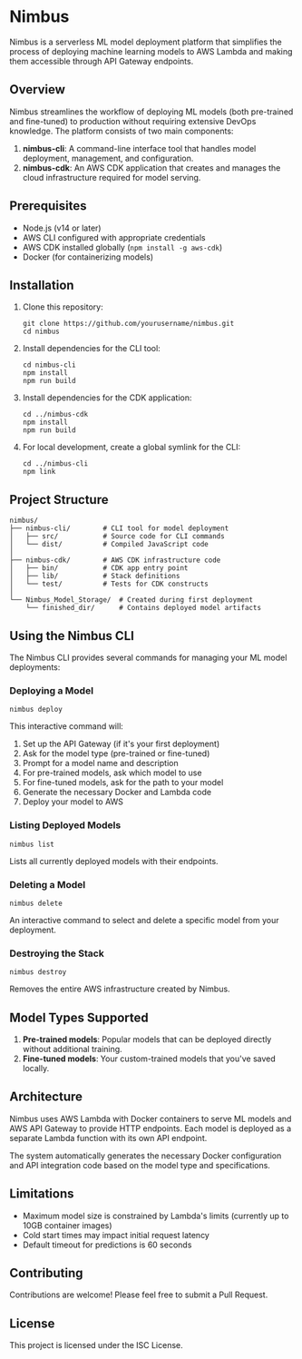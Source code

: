 # Nimbus

Nimbus is a serverless ML model deployment platform that simplifies the process of deploying machine learning models to AWS Lambda and making them accessible through API Gateway endpoints.

## Overview

Nimbus streamlines the workflow of deploying ML models (both pre-trained and fine-tuned) to production without requiring extensive DevOps knowledge. The platform consists of two main components:

1. **nimbus-cli**: A command-line interface tool that handles model deployment, management, and configuration.
2. **nimbus-cdk**: An AWS CDK application that creates and manages the cloud infrastructure required for model serving.

## Prerequisites

- Node.js (v14 or later)
- AWS CLI configured with appropriate credentials
- AWS CDK installed globally (`npm install -g aws-cdk`)
- Docker (for containerizing models)

## Installation

1. Clone this repository:
   ```
   git clone https://github.com/yourusername/nimbus.git
   cd nimbus
   ```

2. Install dependencies for the CLI tool:
   ```
   cd nimbus-cli
   npm install
   npm run build
   ```

3. Install dependencies for the CDK application:
   ```
   cd ../nimbus-cdk
   npm install
   npm run build
   ```

4. For local development, create a global symlink for the CLI:
   ```
   cd ../nimbus-cli
   npm link
   ```

## Project Structure

```
nimbus/
├── nimbus-cli/        # CLI tool for model deployment
│   ├── src/           # Source code for CLI commands
│   └── dist/          # Compiled JavaScript code
│
├── nimbus-cdk/        # AWS CDK infrastructure code
│   ├── bin/           # CDK app entry point
│   ├── lib/           # Stack definitions
│   └── test/          # Tests for CDK constructs
│
└── Nimbus_Model_Storage/  # Created during first deployment
    └── finished_dir/      # Contains deployed model artifacts
```

## Using the Nimbus CLI

The Nimbus CLI provides several commands for managing your ML model deployments:

### Deploying a Model

```
nimbus deploy
```

This interactive command will:
1. Set up the API Gateway (if it's your first deployment)
2. Ask for the model type (pre-trained or fine-tuned)
3. Prompt for a model name and description
4. For pre-trained models, ask which model to use
5. For fine-tuned models, ask for the path to your model
6. Generate the necessary Docker and Lambda code
7. Deploy your model to AWS

### Listing Deployed Models

```
nimbus list
```

Lists all currently deployed models with their endpoints.

### Deleting a Model

```
nimbus delete
```

An interactive command to select and delete a specific model from your deployment.

### Destroying the Stack

```
nimbus destroy
```

Removes the entire AWS infrastructure created by Nimbus.

## Model Types Supported

1. **Pre-trained models**: Popular models that can be deployed directly without additional training.
2. **Fine-tuned models**: Your custom-trained models that you've saved locally.

## Architecture

Nimbus uses AWS Lambda with Docker containers to serve ML models and AWS API Gateway to provide HTTP endpoints. Each model is deployed as a separate Lambda function with its own API endpoint.

The system automatically generates the necessary Docker configuration and API integration code based on the model type and specifications.

## Limitations

- Maximum model size is constrained by Lambda's limits (currently up to 10GB container images)
- Cold start times may impact initial request latency
- Default timeout for predictions is 60 seconds

## Contributing

Contributions are welcome! Please feel free to submit a Pull Request.

## License

This project is licensed under the ISC License. 